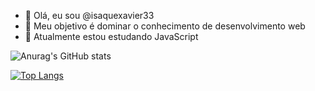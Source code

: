 - 👋 Olá, eu sou @isaquexavier33
- 👀 Meu objetivo é dominar o conhecimento de desenvolvimento web
- 🌱 Atualmente estou estudando JavaScript

![Anurag's GitHub stats](https://github-readme-stats.vercel.app/api?username=isaquexavier33&show_icons=true&theme=radical)

[![Top Langs](https://github-readme-stats.vercel.app/api/top-langs/?username=isaquexavier33&theme=radical&layout=compact)](https://github.com/anuraghazra/github-readme-stats)
